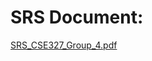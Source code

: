 # SRS Document:
[SRS_CSE327_Group_4.pdf](https://github.com/1813355042-Kamal/CSE327_Spring_2021_Group_4/SRS_CSE327_Group_4.pdf)

